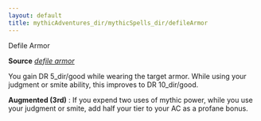 ```yaml
---
layout: default
title: mythicAdventures_dir/mythicSpells_dir/defileArmor
---
```

Defile Armor

**Source** [_defile armor_](../advanced_dir/spells_dir/defileArmor#_defile-armor)

You gain DR 5_dir/good while wearing the target armor. While using your judgment or smite ability, this improves to DR 10_dir/good.

**Augmented (3rd)** : If you expend two uses of mythic power, while you use your judgment or smite, add half your tier to your AC as a profane bonus.

